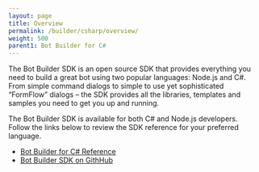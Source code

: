 ```yaml
---
layout: page
title: Overview
permalink: /builder/csharp/overview/
weight: 500
parent1: Bot Builder for C#
---
```


The Bot Builder SDK is an open source SDK that provides everything you need to build a great bot using two popular languages: Node.js and C#. From simple command dialogs to simple to use yet sophisticated “FormFlow” dialogs – the SDK provides all the libraries, templates and samples you need to get you up and running.

The Bot Builder SDK is available for both C# and Node.js developers.  
Follow the links below to review the SDK reference for your preferred language.

* <a href="/sdkreference/csharp" target="_blank">Bot Builder for C# Reference</a>
* [Bot Builder SDK on GithHub](/sdkreference/nodejs/modules/_botbuilder_d_.html)
